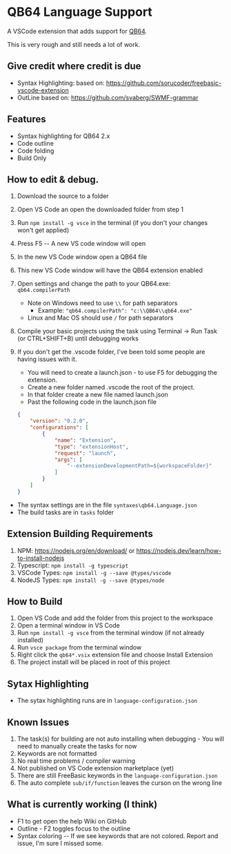 # QB64 Language Support

A VSCode extension that adds support for [QB64](https://qb64.com/).

This is very rough and still needs a lot of work.

## Give credit where credit is due
* Syntax Highlighting: based on: https://github.com/sorucoder/freebasic-vscode-extension
* OutLine based on: https://github.com/svaberg/SWMF-grammar

## Features
* Syntax highlighting for QB64 2.x
* Code outline
* Code folding
* Build Only

## How to edit & debug.
1. Download the source to a folder
2. Open VS Code an open the downloaded folder from step 1
3. Run `npm install -g vsce` in the terminal (if you don't your changes won't get applied)
4. Press F5 -- A new VS code window will open
5. In the new VS Code window open a QB64 file
6. This new VS Code window will have the QB64 extension enabled
7. Open settings and change the path to your QB64.exe: `qb64.compilerPath`
    - Note on Windows need to use `\\` for path separators
        - Example: ```"qb64.compilerPath": "c:\\QB64\\qb64.exe"```
    - Linux and Mac OS should use `/` for path separators
8. Compile your basic projects using the task using Terminal -> Run Task (or CTRL+SHIFT+B) until debugging works
9. If you don't get the .vscode folder, I've been told some people are having issues with it.
    - You will need to create a launch.json - to use F5 for debugging the extension.
    - Create a new folder named .vscode the root of the project.
    - In that folder create a new file named launch.json
    - Past the following code in the launch.json file

    ```json
    {
        "version": "0.2.0",
        "configurations": [
            {
                "name": "Extension",
                "type": "extensionHost",
                "request": "launch",
                "args": [
                    "--extensionDevelopmentPath=${workspaceFolder}"
                ]
            }
        ]
    }
    ```

* The syntax settings are in the file `syntaxes\qb64.Language.json`
* The build tasks are in `tasks` folder

## Extension Building Requirements
1. NPM: https://nodejs.org/en/download/ or https://nodejs.dev/learn/how-to-install-nodejs
2. Typescript: `npm install -g typescript`
3. VSCode Types: `npm install -g --save @types/vscode`
4. NodeJS Types: `npm install -g --save @types/node`

## How to Build
1. Open VS Code and add the folder from this project to the workspace
2. Open a terminal window in VS Code
3. Run `npm install -g vsce` from the terminal window (if not already installed)
4. Run `vsce package` from the terminal window
5. Right click the `qb64*.vsix` extension file and choose Install Extension
6. The project install will be placed in root of this project

## Sytax Highlighting  
* The sytax highlighting runs are in `language-configuration.json`

## Known Issues
1. The task(s) for building are not auto installing when debugging - You will need to manually create the tasks for now
2. Keywords are not formatted
3. No real time problems / compiler warning
4. Not published on VS Code extension marketplace (yet)
5. There are still FreeBasic keywords in the `language-configuration.json`
6. The auto complete `sub/if/function` leaves the curson on the wrong line

## What is currently working (I think)
* F1 to get open the help Wiki on GitHub
* Outline - F2 toggles focus to the outline
* Syntax coloring -- If we see keywords that are not colored.  Report and issue, I'm sure I missed some.